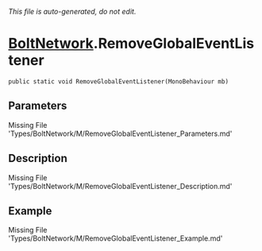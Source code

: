 *This file is auto-generated, do not edit.*

# [BoltNetwork](Types/BoltNetwork.md).RemoveGlobalEventListener
`public static void RemoveGlobalEventListener(MonoBehaviour mb)`
## Parameters
Missing File 'Types/BoltNetwork/M/RemoveGlobalEventListener_Parameters.md'
## Description
Missing File 'Types/BoltNetwork/M/RemoveGlobalEventListener_Description.md'
## Example
Missing File 'Types/BoltNetwork/M/RemoveGlobalEventListener_Example.md'
